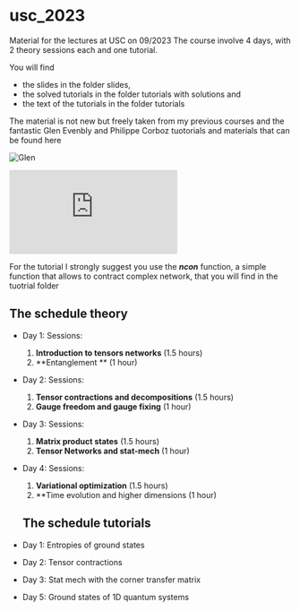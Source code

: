 # usc_2023
Material for the lectures at USC on 09/2023
The course involve 4 days, with 2 theory sessions each and one tutorial.

You will find
- the slides in the folder slides,
- the solved tutorials in the folder  tutorials with solutions and
- the text of the tutorials in the folder tutorials

 The material is not new but freely taken from my previous courses and the fantastic 
 Glen Evenbly and Philippe Corboz tuotorials and materials that can be found here
 
 ![Glen](www.tensors.net)
 
 ![Philippe](https://nextcloud.tfk.ph.tum.de/etn/wp-content/uploads/2018/11/Philippe_Corboz.pdf)

 For the tutorial I strongly suggest you use the ***ncon*** function, a simple function that allows to contract complex network, that you will find in the tuotrial folder 


## The schedule theory

- Day 1: 
   Sessions:
    
    1. **Introduction to tensors networks** (1.5 hours)
    2. **Entanglement ** (1 hour)
       
- Day 2:
   Sessions: 

    1. **Tensor contractions and decompositions** (1.5 hours)
    2. **Gauge freedom and gauge fixing** (1 hour)

- Day 3:
  Sessions:
   1. **Matrix product states** (1.5 hours)
   2. **Tensor Networks and stat-mech** (1 hour)

- Day 4:
   Sessions:
  1. **Variational optimization** (1.5 hours)
  2. **Time evolution and higher dimensions (1 hour)

  ## The schedule tutorials
  
 - Day 1: Entropies of ground states
 - Day 2: Tensor contractions
 - Day 3: Stat mech with the corner transfer matrix
 - Day 5: Ground states of 1D quantum systems
   
